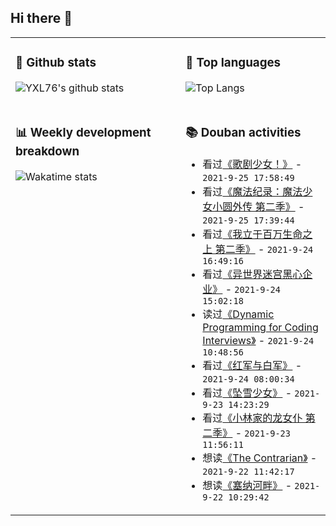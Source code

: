 ## Hi there 👋

<table>
<tr>
<td valign="top" width="54%">

### 🔭 Github stats

![YXL76's github stats](https://github-readme-stats.yxl76.vercel.app/api?username=YXL76&count_private=true&show_icons=true&include_all_commits=true&theme=prussian&line_height=28&disable_animations=true)

</td>

<td valign="top" width="46%">

### 🌱 Top languages

![Top Langs](https://github-readme-stats.yxl76.vercel.app/api/top-langs/?username=YXL76&layout=compact&theme=prussian&langs_count=8&hide=HTML,CSS,SCSS)

</td>
</tr>
<tr>
<td valign="top" width="54%">

### 📊 Weekly development breakdown

![Wakatime stats](https://github-readme-stats.yxl76.vercel.app/api/wakatime?username=YXL76&layout=compact&theme=prussian)


</td>
<td valign="top" width="46%">

### 📚 Douban activities

- 看过[《歌剧少女！》](http://movie.douban.com/subject/35235192/) - `2021-9-25 17:58:49`
- 看过[《魔法纪录：魔法少女小圆外传 第二季》](http://movie.douban.com/subject/35026036/) - `2021-9-25 17:39:44`
- 看过[《我立于百万生命之上 第二季》](http://movie.douban.com/subject/35296064/) - `2021-9-24 16:49:16`
- 看过[《异世界迷宫黑心企业》](http://movie.douban.com/subject/35128773/) - `2021-9-24 15:02:18`
- 读过[《Dynamic Programming for Coding Interviews》](https://book.douban.com/subject/26962516/) - `2021-9-24 10:48:56`
- 看过[《红军与白军》](http://movie.douban.com/subject/1301261/) - `2021-9-24 08:00:34`
- 看过[《坠雪少女》](http://movie.douban.com/subject/30460343/) - `2021-9-23 14:23:29`
- 看过[《小林家的龙女仆 第二季》](http://movie.douban.com/subject/30459061/) - `2021-9-23 11:56:11`
- 想读[《The Contrarian》](https://book.douban.com/subject/35508024/) - `2021-9-22 11:42:17`
- 想读[《塞纳河畔》](https://book.douban.com/subject/26700348/) - `2021-9-22 10:29:42`

</td>
</tr>
</table>

<!--
**YXL76/YXL76** is a ✨ _special_ ✨ repository because its `README.md` (this file) appears on your GitHub profile.

Here are some ideas to get you started:

- 🔭 I’m currently working on ...
- 🌱 I’m currently learning ...
- 👯 I’m looking to collaborate on ...
- 🤔 I’m looking for help with ...
- 💬 Ask me about ...
- 📫 How to reach me: ...
- 😄 Pronouns: ...
- ⚡ Fun fact: ...
-->
